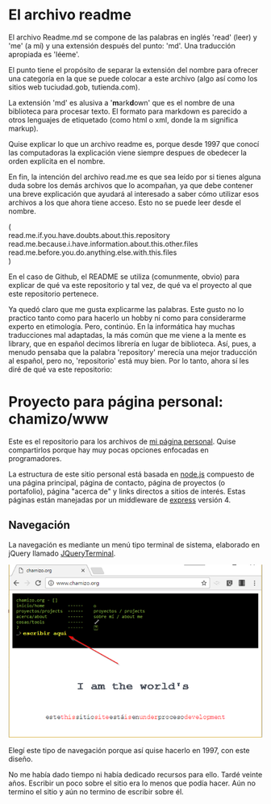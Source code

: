 # El archivo readme 
El archivo Readme.md se compone de las palabras en inglés 'read' (leer) y 'me' (a mí) y una extensión después del punto: 'md'. Una traducción apropiada es 'léeme'.

El punto tiene el propósito de separar la extensión del nombre para ofrecer una categoría en la que se puede colocar a este archivo (algo así como los sitios web tuciudad.gob, tutienda.com).

La extensión 'md' es alusiva a '**m**ark**d**own' que es el nombre de una biblioteca para procesar texto. El formato para markdown es parecido a otros lenguajes de etiquetado (como html o xml, donde la m significa markup).

Quise explicar lo que un archivo readme es, porque desde 1997 que conocí las computadoras la explicación viene siempre despues de obedecer la orden explícita en el nombre.

En fin, la intención del archivo read.me es que sea leído por si tienes alguna duda sobre los demás archivos que lo acompañan, ya que debe contener una breve explicación que ayudará al interesado a saber cómo utilizar esos archivos a los que ahora tiene acceso. Esto no se puede leer desde el nombre.

(  
 read.me.if.you.have.doubts.about.this.repository  
 read.me.because.i.have.information.about.this.other.files  
 read.me.before.you.do.anything.else.with.this.files  
)

En el caso de Github, el README se utiliza (comunmente, obvio) para explicar de qué va este repositorio y tal vez, de qué va el proyecto al que este repositorio pertenece.

Ya quedó claro que me gusta explicarme las palabras. Este gusto no lo practico tanto como para hacerlo un hobby ni como para considerarme experto en etimología. Pero, continúo. En la informática hay muchas traducciones mal adaptadas, la más común que me viene a la mente es library, que en español decimos librería en lugar de biblioteca. Así, pues, a menudo pensaba que la palabra 'repository' merecía una mejor traducción al español, pero no, 'repositorio' está muy bien. Por lo tanto, ahora sí les diré de qué va este repositorio:

# Proyecto para página personal: chamizo/www

Este es el repositorio para los archivos de [mi página personal](http://www.chamizo.org "chamizo.org"). Quise compartirlos porque hay muy pocas opciones enfocadas en programadores.

La estructura de este sitio personal está basada en [node.js](https://nodejs.org/) compuesto de una página principal, página de contacto, página de proyectos (o portafolio), página "acerca de" y links directos a sitios de interés. Estas páginas están manejadas por un middleware de [express](http://expressjs.com/) versión 4.

## Navegación
La navegación es mediante un menú tipo terminal de sistema, elaborado en jQuery llamado [JQueryTerminal](https://terminal.jcubic.pl/).

![screenshot](/public/images/site_screenshot.png "screenshot") 

Elegí este tipo de navegación porque así quise hacerlo en 1997, con este diseño. 

No me había dado tiempo ni había dedicado recursos para ello. Tardé veinte años. Escribir un poco sobre el sitio era lo menos que podía hacer. Aún no termino el sitio y aún no termino de escribir sobre él.

#
